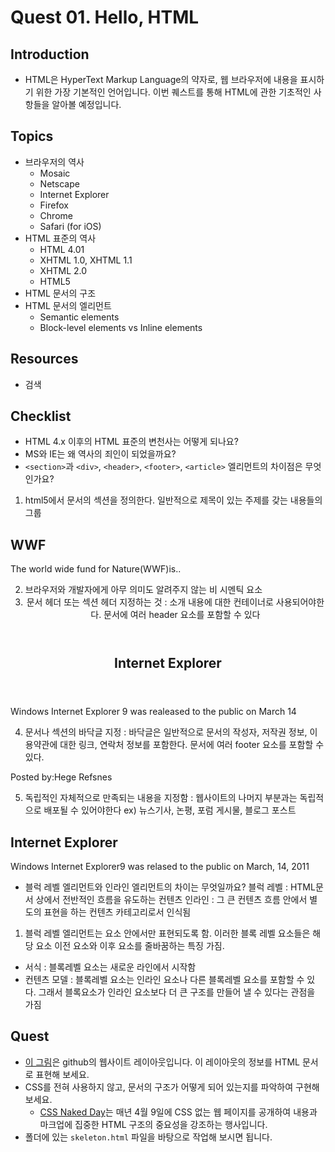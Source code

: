 # Quest 01. Hello, HTML


## Introduction
* HTML은 HyperText Markup Language의 약자로, 웹 브라우저에 내용을 표시하기 위한 가장 기본적인 언어입니다. 이번 퀘스트를 통해 HTML에 관한 기초적인 사항들을 알아볼 예정입니다.

## Topics
* 브라우저의 역사
  * Mosaic
  * Netscape
  * Internet Explorer
  * Firefox
  * Chrome
  * Safari (for iOS)
* HTML 표준의 역사
  * HTML 4.01
  * XHTML 1.0, XHTML 1.1
  * XHTML 2.0
  * HTML5
* HTML 문서의 구조
* HTML 문서의 엘리먼트
  * Semantic elements
  * Block-level elements vs Inline elements

## Resources
* 검색

## Checklist
* HTML 4.x 이후의 HTML 표준의 변천사는 어떻게 되나요?
* MS와 IE는 왜 역사의 죄인이 되었을까요?
* `<section>`과 `<div>`, `<header>`, `<footer>`, `<article>` 엘리먼트의 차이점은 무엇인가요?

1. <section> html5에서 문서의 섹션을 정의한다. 일반적으로 제목이 있는 주제를 갖는 내용들의 그룹
<section>
<h1>WWF</h1>
<p>The world wide fund for Nature(WWF)is..</p>
</section>


2. <div> 브라우저와 개발자에게 아무 의미도 알려주지 않는 비 시멘틱 요소

3. <header> 문서 헤더 또는 섹션 헤더 지정하는 것 : 소개 내용에 대한 컨테이너로 사용되어야한다. 문서에 여러 header 요소를 포함할 수 있다
<article>
<header>
<h1>Internet Explorer</h1>
<p><time pubdate datetime="2017-06-02"></time></p>
</header>
<p>Windows Internet Explorer 9 was realeased to the public on March 14</p>
</article>

4. <footer> 문서나 섹션의 바닥글 지정 : 바닥글은 일반적으로 문서의 작성자, 저작권 정보, 이용약관에 대한 링크, 연락처 정보를 포함한다. 문서에 여러 footer 요소를 포함할 수 있다.
<article>
<footer>
<p>Posted by:Hege Refsnes</p>
</footer>
</article>

5. <article> 독립적인 자체적으로 만족되는 내용을 지정함 : 웹사이트의 나머지 부분과는 독립적으로 배포될 수 있어야한다 ex) 뉴스기사, 논평, 포럼 게시물, 블로그 포스트
<article>
<h1> Internet Explorer </h1>
<p>Windows Internet Explorer9 was relased to the public on March, 14, 2011 </p>
</article>


* 블럭 레벨 엘리먼트와 인라인 엘리먼트의 차이는 무엇일까요?
블럭 레벨 : HTML문서 상에서 전반적인 흐름을 유도하는 컨텐츠
인라인 : 그 큰 컨텐츠 흐름 안에서 별도의 표현을 하는 컨텐츠 카테고리로서 인식됨 
1. 블럭 레벨 엘리먼트는 <body>요소 안에서만 표현되도록 함. 이러한 블록 레벨 요소들은 해당 요소 이전 요소와 이후 요소를 줄바꿈하는 특징 가짐.
- 서식 : 블록레벨 요소는 새로운 라인에서 시작함
- 컨텐츠 모델 : 블록레벨 요소는 인라인 요소나 다른 블록레벨 요소를 포함할 수 있다. 그래서 블록요소가 인라인 요소보다 더 큰 구조를 만들어 낼 수 있다는 관점을 가짐

## Quest
* [이 그림](github.png)은 github의 웹사이트 레이아웃입니다. 이 레이아웃의 정보를 HTML 문서로 표현해 보세요.
* CSS를 전혀 사용하지 않고, 문서의 구조가 어떻게 되어 있는지를 파악하여 구현해 보세요.
  * [CSS Naked Day](http://meiert.com/en/blog/20150319/css-naked-day/)는 매년 4월 9일에 CSS 없는 웹 페이지를 공개하여 내용과 마크업에 집중한 HTML 구조의 중요성을 강조하는 행사입니다.
* 폴더에 있는 `skeleton.html` 파일을 바탕으로 작업해 보시면 됩니다.
